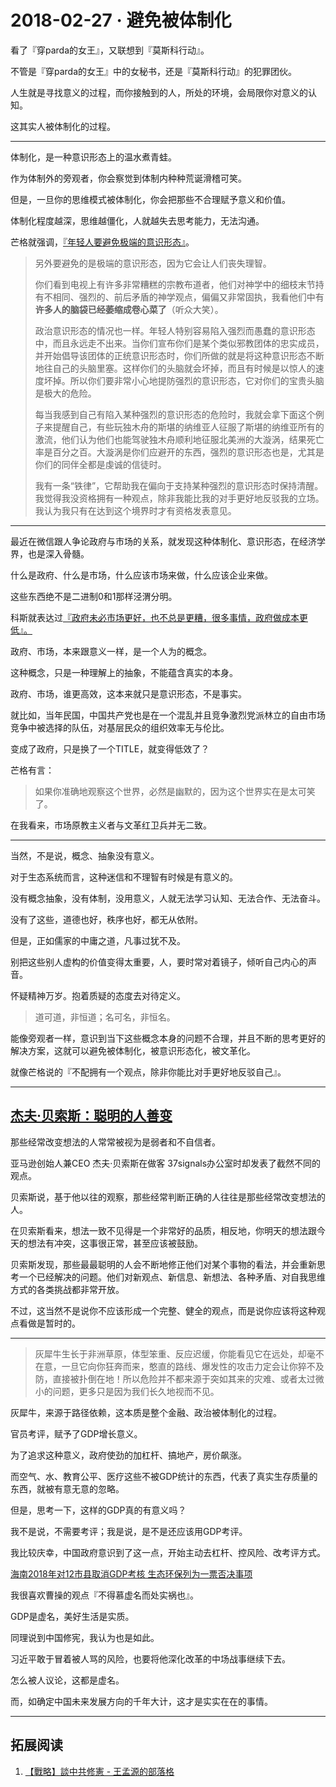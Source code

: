 # 2018-02-27 · 避免被体制化
看了『穿parda的女王』，又联想到『莫斯科行动』。

不管是『穿parda的女王』中的女秘书，还是『莫斯科行动』的犯罪团伙。

人生就是寻找意义的过程，而你接触到的人，所处的环境，会局限你对意义的认知。

这其实人被体制化的过程。

---

体制化，是一种意识形态上的温水煮青蛙。

作为体制外的旁观者，你会察觉到体制内种种荒诞滑稽可笑。

但是，一旦你的思维模式被体制化，你会把那些不合理赋予意义和价值。

体制化程度越深，思维越僵化，人就越失去思考能力，无法沟通。

芒格就强调，[『年轻人要避免极端的意识形态』](http://fund.jrj.com.cn/2017/12/02091623730421.shtml)。

> 另外要避免的是极端的意识形态，因为它会让人们丧失理智。
> 
> 你们看到电视上有许多非常糟糕的宗教布道者，他们对神学中的细枝末节持有不相同、强烈的、前后矛盾的神学观点，偏偏又非常固执，我看他们中有**许多人的脑袋已经萎缩成卷心菜了**（听众大笑）。
> 
> 政治意识形态的情况也一样。年轻人特别容易陷入强烈而愚蠢的意识形态中，而且永远走不出来。当你们宣布你们是某个类似邪教团体的忠实成员，并开始倡导该团体的正统意识形态时，你们所做的就是将这种意识形态不断地往自己的头脑里塞。这样你们的头脑就会坏掉，而且有时候是以惊人的速度坏掉。所以你们要非常小心地提防强烈的意识形态，它对你们的宝贵头脑是极大的危险。
> 
> 每当我感到自己有陷入某种强烈的意识形态的危险时，我就会拿下面这个例子来提醒自己，有些玩独木舟的斯堪的纳维亚人征服了斯堪的纳维亚所有的激流，他们认为他们也能驾驶独木舟顺利地征服北美洲的大漩涡，结果死亡率是百分之百。大漩涡是你们应避开的东西，强烈的意识形态也是，尤其是你们的同伴全都是虔诚的信徒时。
> 
> 我有一条“铁律”，它帮助我在偏向于支持某种强烈的意识形态时保持清醒。我觉得我没资格拥有一种观点，除非我能比我的对手更好地反驳我的立场。我认为我只有在达到这个境界时才有资格发表意见。

---

最近在微信跟人争论政府与市场的关系，就发现这种体制化、意识形态，在经济学界，也是深入骨髓。

什么是政府、什么是市场，什么应该市场来做，什么应该企业来做。

这些东西绝不是二进制0和1那样泾渭分明。

科斯就表达过[『政府未必市场更好，也不总是更糟，很多事情，政府做成本更低』。](https://pileusblog.wordpress.com/2011/09/25/sunday-morning-quotation-ronald-coase-on-laissez-faire-vs-the-ideal/)

政府、市场，本来跟意义一样，是一个人为的概念。

这种概念，只是一种理解上的抽象，不能蕴含真实的本身。

政府、市场，谁更高效，这本来就只是意识形态，不是事实。

就比如，当年民国，中国共产党也是在一个混乱并且竞争激烈党派林立的自由市场竞争中被选择的队伍，对基层民众的组织效率无与伦比。

变成了政府，只是换了一个TITLE，就变得低效了？

芒格有言：

> 如果你准确地观察这个世界，必然是幽默的，因为这个世界实在是太可笑了。

在我看来，市场原教主义者与文革红卫兵并无二致。

---

当然，不是说，概念、抽象没有意义。

对于生态系统而言，这种迷信和不理智有时候是有意义的。

没有概念抽象，没有体制，没用意义，人就无法学习认知、无法合作、无法奋斗。

没有了这些，道德也好，秩序也好，都无从依附。

但是，正如儒家的中庸之道，凡事过犹不及。

别把这些别人虚构的价值变得太重要，人，要时常对着镜子，倾听自己内心的声音。

怀疑精神万岁。抱着质疑的态度去对待定义。

> 道可道，非恒道；名可名，非恒名。

能像旁观者一样，意识到当下这些概念本身的问题不合理，并且不断的思考更好的解决方案，这就可以避免被体制化，被意识形态化，被文革化。

就像芒格说的『不配拥有一个观点，除非你能比对手更好地反驳自己』。

---

## [杰夫·贝索斯：聪明的人善变](https://site.douban.com/106733/widget/notes/3660351/note/243165579/)

那些经常改变想法的人常常被视为是弱者和不自信者。

亚马逊创始人兼CEO 杰夫·贝索斯在做客 37signals办公室时却发表了截然不同的观点。

贝索斯说，基于他以往的观察，那些经常判断正确的人往往是那些经常改变想法的人。

在贝索斯看来，想法一致不见得是一个非常好的品质，相反地，你明天的想法跟今天的想法有冲突，这事很正常，甚至应该被鼓励。

贝索斯发现，那些最最聪明的人会不断地修正他们对某个事物的看法，并会重新思考一个已经解决的问题。他们对新观点、新信息、新想法、各种矛盾、对自我思维方式的各类挑战都非常开放。

不过，这当然不是说你不应该形成一个完整、健全的观点，而是说你应该将这种观点看做是暂时的。

---

> 灰犀牛生长于非洲草原，体型笨重、反应迟缓，你能看见它在远处，却毫不在意，一旦它向你狂奔而来，憨直的路线、爆发性的攻击力定会让你猝不及防，直接被扑倒在地！所以危险并不都来源于突如其来的灾难、或者太过微小的问题，更多只是因为我们长久地视而不见。

灰犀牛，来源于路径依赖，这本质是整个金融、政治被体制化的过程。

官员考评，赋予了GDP增长意义。

为了追求这种意义，政府使劲的加杠杆、搞地产，房价飙涨。

而空气、水、教育公平、医疗这些不被GDP统计的东西，代表了真实生存质量的东西，就被有意无意的忽略。

但是，思考一下，这样的GDP真的有意义吗？

我不是说，不需要考评；我是说，是不是还应该用GDP考评。

我比较庆幸，中国政府意识到了这一点，开始主动去杠杆、控风险、改考评方式。

[海南2018年对12市县取消GDP考核 生态环保列为一票否决事项](http://www.chinanews.com/gn/2017/12-26/8409209.shtml)

我很喜欢曹操的观点『不得慕虚名而处实祸也』。

GDP是虚名，美好生活是实质。

同理说到中国修宪，我认为也是如此。

习近平敢于冒着被人骂的风险，也要将他深化改革的中场战事继续下去。

怎么被人议论，这都是虚名。

而，如确定中国未来发展方向的千年大计，这才是实实在在的事情。

---

## 拓展阅读

1.  [【戰略】談中共修憲 \- 王孟源的部落格](http://t.cn/REVSDh2)